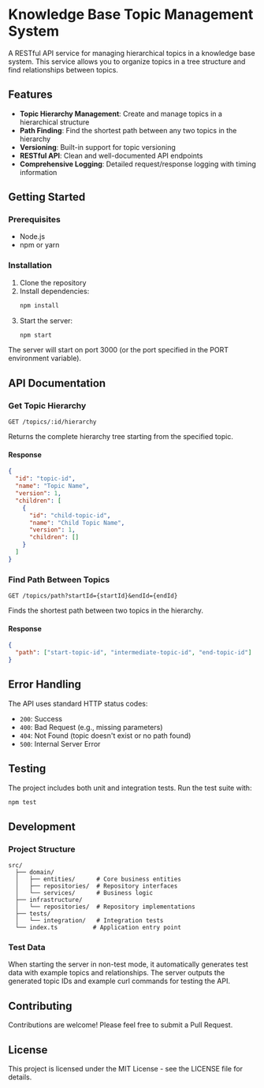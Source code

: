 # Knowledge Base Topic Management System

A RESTful API service for managing hierarchical topics in a knowledge base system. This service allows you to organize topics in a tree structure and find relationships between topics.

## Features

- **Topic Hierarchy Management**: Create and manage topics in a hierarchical structure
- **Path Finding**: Find the shortest path between any two topics in the hierarchy
- **Versioning**: Built-in support for topic versioning
- **RESTful API**: Clean and well-documented API endpoints
- **Comprehensive Logging**: Detailed request/response logging with timing information

## Getting Started

### Prerequisites

- Node.js
- npm or yarn

### Installation

1. Clone the repository
2. Install dependencies:
   ```bash
   npm install
   ```
3. Start the server:
   ```bash
   npm start
   ```

The server will start on port 3000 (or the port specified in the PORT environment variable).

## API Documentation

### Get Topic Hierarchy

```http
GET /topics/:id/hierarchy
```

Returns the complete hierarchy tree starting from the specified topic.

#### Response

```json
{
  "id": "topic-id",
  "name": "Topic Name",
  "version": 1,
  "children": [
    {
      "id": "child-topic-id",
      "name": "Child Topic Name",
      "version": 1,
      "children": []
    }
  ]
}
```

### Find Path Between Topics

```http
GET /topics/path?startId={startId}&endId={endId}
```

Finds the shortest path between two topics in the hierarchy.

#### Response

```json
{
  "path": ["start-topic-id", "intermediate-topic-id", "end-topic-id"]
}
```

## Error Handling

The API uses standard HTTP status codes:

- `200`: Success
- `400`: Bad Request (e.g., missing parameters)
- `404`: Not Found (topic doesn't exist or no path found)
- `500`: Internal Server Error

## Testing

The project includes both unit and integration tests. Run the test suite with:

```bash
npm test
```

## Development

### Project Structure

```
src/
  ├── domain/
  │   ├── entities/      # Core business entities
  │   ├── repositories/  # Repository interfaces
  │   └── services/      # Business logic
  ├── infrastructure/
  │   └── repositories/  # Repository implementations
  ├── tests/
  │   └── integration/   # Integration tests
  └── index.ts          # Application entry point
```

### Test Data

When starting the server in non-test mode, it automatically generates test data with example topics and relationships. The server outputs the generated topic IDs and example curl commands for testing the API.

## Contributing

Contributions are welcome! Please feel free to submit a Pull Request.

## License

This project is licensed under the MIT License - see the LICENSE file for details.